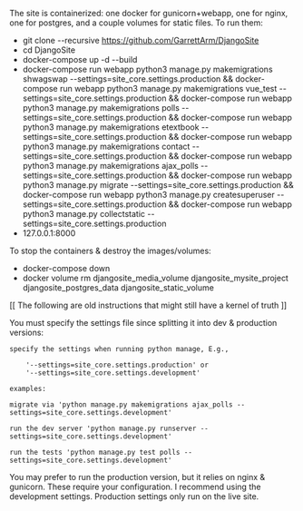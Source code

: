 

The site is containerized: one docker for gunicorn+webapp, one for nginx, one for postgres, and a couple volumes for static files.  To run them:

  - git clone --recursive https://github.com/GarrettArm/DjangoSite
  - cd DjangoSite
  - docker-compose up -d --build
  - docker-compose run webapp python3 manage.py makemigrations shwagswap --settings=site_core.settings.production && docker-compose run webapp python3 manage.py makemigrations vue_test --settings=site_core.settings.production && docker-compose run webapp python3 manage.py makemigrations polls --settings=site_core.settings.production && docker-compose run webapp python3 manage.py makemigrations etextbook --settings=site_core.settings.production && docker-compose run webapp python3 manage.py makemigrations contact --settings=site_core.settings.production && docker-compose run webapp python3 manage.py makemigrations ajax_polls --settings=site_core.settings.production && docker-compose run webapp python3 manage.py migrate --settings=site_core.settings.production && docker-compose run webapp python3 manage.py createsuperuser --settings=site_core.settings.production && docker-compose run webapp python3 manage.py collectstatic --settings=site_core.settings.production
  - 127.0.0.1:8000
  
To stop the containers & destroy the images/volumes:

  - docker-compose down
  - docker volume rm djangosite_media_volume djangosite_mysite_project djangosite_postgres_data djangosite_static_volume 



[[ The following are old instructions that might still have a kernel of truth ]]


You must specify the settings file since splitting it into dev & production versions:

    specify the settings when running python manage, E.g., 

        '--settings=site_core.settings.production' or 
        '--settings=site_core.settings.development'

    examples:

    migrate via 'python manage.py makemigrations ajax_polls --settings=site_core.settings.development'
    
    run the dev server 'python manage.py runserver --settings=site_core.settings.development'

    run the tests 'python manage.py test polls --settings=site_core.settings.development'

You may prefer to run the production version, but it relies on nginx & gunicorn.  These require your configuration.  I recommend using the development settings.  Production settings only run on the live site.
